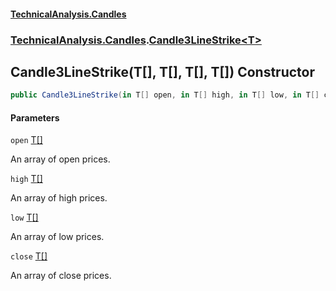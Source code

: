 #### [TechnicalAnalysis.Candles](TechnicalAnalysis.Candles.md 'TechnicalAnalysis.Candles')
### [TechnicalAnalysis.Candles](TechnicalAnalysis.Candles.md#TechnicalAnalysis.Candles 'TechnicalAnalysis.Candles').[Candle3LineStrike&lt;T&gt;](Candle3LineStrike_T_.md 'TechnicalAnalysis.Candles.Candle3LineStrike<T>')

## Candle3LineStrike(T[], T[], T[], T[]) Constructor

```csharp
public Candle3LineStrike(in T[] open, in T[] high, in T[] low, in T[] close);
```
#### Parameters

<a name='TechnicalAnalysis.Candles.Candle3LineStrike_T_.Candle3LineStrike(T[],T[],T[],T[]).open'></a>

`open` [T](Candle3LineStrike_T_.md#TechnicalAnalysis.Candles.Candle3LineStrike_T_.T 'TechnicalAnalysis.Candles.Candle3LineStrike<T>.T')[[]](https://docs.microsoft.com/en-us/dotnet/api/System.Array 'System.Array')

An array of open prices.

<a name='TechnicalAnalysis.Candles.Candle3LineStrike_T_.Candle3LineStrike(T[],T[],T[],T[]).high'></a>

`high` [T](Candle3LineStrike_T_.md#TechnicalAnalysis.Candles.Candle3LineStrike_T_.T 'TechnicalAnalysis.Candles.Candle3LineStrike<T>.T')[[]](https://docs.microsoft.com/en-us/dotnet/api/System.Array 'System.Array')

An array of high prices.

<a name='TechnicalAnalysis.Candles.Candle3LineStrike_T_.Candle3LineStrike(T[],T[],T[],T[]).low'></a>

`low` [T](Candle3LineStrike_T_.md#TechnicalAnalysis.Candles.Candle3LineStrike_T_.T 'TechnicalAnalysis.Candles.Candle3LineStrike<T>.T')[[]](https://docs.microsoft.com/en-us/dotnet/api/System.Array 'System.Array')

An array of low prices.

<a name='TechnicalAnalysis.Candles.Candle3LineStrike_T_.Candle3LineStrike(T[],T[],T[],T[]).close'></a>

`close` [T](Candle3LineStrike_T_.md#TechnicalAnalysis.Candles.Candle3LineStrike_T_.T 'TechnicalAnalysis.Candles.Candle3LineStrike<T>.T')[[]](https://docs.microsoft.com/en-us/dotnet/api/System.Array 'System.Array')

An array of close prices.